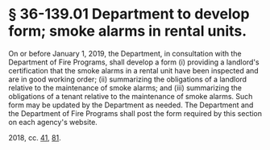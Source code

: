 # § 36-139.01 Department to develop form; smoke alarms in rental units.

<p>On or before January 1, 2019, the Department, in consultation with the Department of Fire Programs, shall develop a form (i) providing a landlord's certification that the smoke alarms in a rental unit have been inspected and are in good working order; (ii) summarizing the obligations of a landlord relative to the maintenance of smoke alarms; and (iii) summarizing the obligations of a tenant relative to the maintenance of smoke alarms. Such form may be updated by the Department as needed. The Department and the Department of Fire Programs shall post the form required by this section on each agency's website.</p><p>2018, cc. <a href='http://lis.virginia.gov/cgi-bin/legp604.exe?181+ful+CHAP0041'>41</a>, <a href='http://lis.virginia.gov/cgi-bin/legp604.exe?181+ful+CHAP0081'>81</a>.</p>